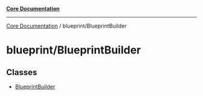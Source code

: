 [**Core Documentation**](../../README.md)

***

[Core Documentation](../../README.md) / blueprint/BlueprintBuilder

# blueprint/BlueprintBuilder

## Classes

- [BlueprintBuilder](classes/BlueprintBuilder.md)
